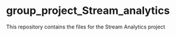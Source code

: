 # group_project_Stream_analytics
This repository contains the files for the Stream Analytics project
